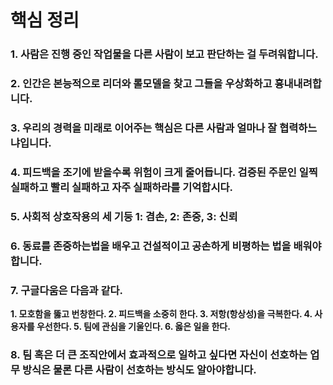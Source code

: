 # 핵심 정리

### 1. 사람은 진행 중인 작업물을 다른 사람이 보고 판단하는 걸 두려워합니다.

### 2. 인간은 본능적으로 리더와 롤모델을 찾고 그들을 우상화하고 흉내내려합니다.

### 3. 우리의 경력을 미래로 이어주는 핵심은 다른 사람과 얼마나 잘 협력하느냐입니다.

### 4. 피드백을 조기에 받을수록 위험이 크게 줄어듭니다. 검증된 주문인 일찍 실패하고 빨리 실패하고 자주 실패하라를 기억합시다.

### 5. 사회적 상호작용의 세 기둥 1: 겸손, 2: 존중, 3: 신뢰

### 6. 동료를 존중하는법을 배우고 건설적이고 공손하게 비평하는 법을 배워야합니다.

### 7. 구글다움은 다음과 같다.
**1. 모호함을 뚫고 번창한다.
2. 피드백을 소중히 한다.
3. 저항(항상성)을 극복한다.
4. 사용자를 우선한다.
5. 팀에 관심을 기울인다.
6. 옳은 일을 한다.**

### 8. 팀 혹은 더 큰 조직안에서 효과적으로 일하고 싶다면 자신이 선호하는 업무 방식은 물론 다른 사람이 선호하는 방식도 알아야합니다.

